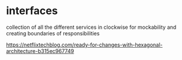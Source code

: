 # interfaces

collection of all the different services in clockwise for mockability and creating boundaries of responsibilities

https://netflixtechblog.com/ready-for-changes-with-hexagonal-architecture-b315ec967749
